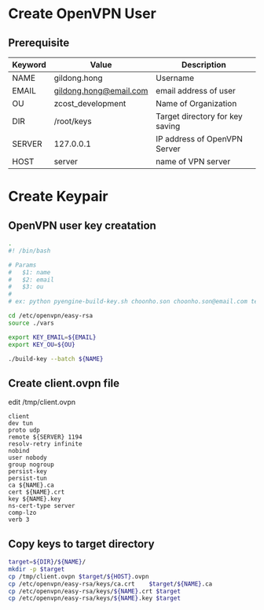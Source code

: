# Create OpenVPN User 


## Prerequisite

Keyword | Value         | Description
----    | ----          | ----
NAME    | gildong.hong  | Username
EMAIL   | gildong.hong@email.com    | email address of user
OU      | zcost_development         | Name of Organization
DIR     | /root/keys                | Target directory for key saving
SERVER  | 127.0.0.1                 | IP address of OpenVPN Server
HOST    | server                    | name of VPN server

# Create Keypair

## OpenVPN user key creatation

~~~bash
.
#! /bin/bash

# Params
#   $1: name
#   $2: email
#   $3: ou
#
# ex: python pyengine-build-key.sh choonho.son choonho.son@email.com test-department

cd /etc/openvpn/easy-rsa
source ./vars

export KEY_EMAIL=${EMAIL}
export KEY_OU=${OU}

./build-key --batch ${NAME}
~~~

## Create client.ovpn file

edit /tmp/client.ovpn

~~~text
client
dev tun
proto udp
remote ${SERVER} 1194
resolv-retry infinite
nobind
user nobody
group nogroup
persist-key
persist-tun
ca ${NAME}.ca
cert ${NAME}.crt
key ${NAME}.key
ns-cert-type server
comp-lzo
verb 3
~~~

## Copy keys to target directory

~~~bash
target=${DIR}/${NAME}/
mkdir -p $target
cp /tmp/client.ovpn $target/${HOST}.ovpn
cp /etc/openvpn/easy-rsa/keys/ca.crt    $target/${NAME}.ca
cp /etc/openvpn/easy-rsa/keys/${NAME}.crt $target
cp /etc/openvpn/easy-rsa/keys/${NAME}.key $target
~~~
